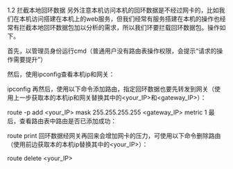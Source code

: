 1.2 拦截本地回环数据
另外注意本机访问本机的回环数据是不经过网卡的，比如我们在本机访问搭建在本机上的web服务，但我们经常有服务搭建在本机的操作也经常有拦截本地回环数据包加以分析的需求，所以我们环要拦载回环数据包。操作如下。

首先，以管理员身份运行cmd（普通用户没有路由表操作权限，会提示“请求的操作需要提升”）

然后，使用ipconfig查看本机ip和网关：

ipconfig
再然后，使用以下命令添加路由，指定回环数据也要先转发到网关（使用上一步获取本的本机ip和网关替换其中的<your_IP>和<gateway_IP>）：

route -p add <your_IP> mask 255.255.255.255 <gateway_IP> metric 1
最后，查看路由表中路由是否已添加成功：

route print
回环数据经网关再回来会增加网卡的压力，可使用以下命令删除路由（使用前边获取本的本机ip替换其中的<your_IP>）：

route delete <your_IP>
